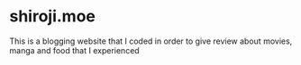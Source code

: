 # shiroji.moe
This is a blogging website that I coded in order to give review about movies, manga and food that I experienced
